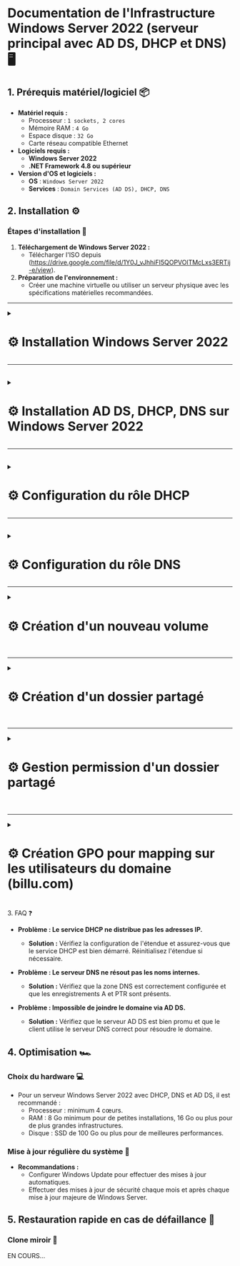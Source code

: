 # Documentation de l'Infrastructure Windows Server 2022 (serveur principal avec AD DS, DHCP et DNS) 🖥️

## 1. Prérequis matériel/logiciel 📦
- **Matériel requis :**
  - Processeur : ``1 sockets, 2 cores``
  - Mémoire RAM : ``4 Go``
  - Espace disque : ``32 Go``
  - Carte réseau compatible Ethernet
- **Logiciels requis :**
  - **Windows Server 2022**
  - **.NET Framework 4.8 ou supérieur**
- **Version d'OS et logiciels :**
  - **OS** : ``Windows Server 2022``
  - **Services** : ``Domain Services (AD DS), DHCP, DNS``

## 2. Installation ⚙️

### Étapes d'installation 🚀
1. **Téléchargement de Windows Server 2022 :**  
   - Télécharger l'ISO depuis (https://drive.google.com/file/d/1Y0J_vJhhiFI5QOPVOlTMcLxs3ERTij-e/view).
2. **Préparation de l'environnement :**  
   - Créer une machine virtuelle ou utiliser un serveur physique avec les spécifications matérielles recommandées.

---

<details>
<summary><h1>⚙️ Installation Windows Server 2022</h1></summary>

- 📸 **Étape 1 :** Choisir la langue du système, le format horaire et la langue du clavier (French = AZERTY) puis cliquer sur ``Next``

![WIN1](https://github.com/user-attachments/assets/e9f47a4b-1897-474d-bb3e-b1e0c566b210)<br>

- 📸 **Étape 2 :** Lancez l'installation

![WIN2](https://github.com/user-attachments/assets/d5371526-c8dd-4564-88d8-82d1844f18f0)<br>

- 📸 **Étape 3 :** Choisir la version ``Standard Evaluation`` avec ``Desktop`` puis cliquer sur ``Next``

![WIN3](https://github.com/user-attachments/assets/0ed24558-eb68-4e30-8d7d-9afeffd6f176)<br>

- 📸 **Étape 4 :** Accepter puis cliquer sur ``Next``

![WIN4](https://github.com/user-attachments/assets/6e8aa230-a05e-4374-b79d-afb753d3b969)<br>

- 📸 **Étape 5 :** Choisissez l'install ``Custom``

![WIN5](https://github.com/user-attachments/assets/0b84f22b-1bb7-404b-811e-2a8649c61448)<br>

- 📸 **Étape 6 :** Prendre votre disque principal puis cliquer sur ``Next``

![WIN6](https://github.com/user-attachments/assets/d3bb0123-4722-4718-bcd6-90a8bd338722)<br>

- 📸 **Étape 7 :** Laissez l'installation se faire

![WIN7](https://github.com/user-attachments/assets/7edd7ee6-f72d-4d3f-a28b-5d67e447b600)<br>

- 📸 **Étape 8 :** Veuillez rentrer un mot de passe pour le compte Administrateur puis cliquer sur ``Finish``

![WIN8](https://github.com/user-attachments/assets/79bd6f48-4bfe-45ca-93b7-59ed3a1799be)<br>

- 📸 **Étape 9 :** Vous pouvez maintenant vous connecter avec votre compte Administrateur

![WIN9](https://github.com/user-attachments/assets/dde18228-d5af-4ad0-ad4e-e4a5ac460070)  

</details>

---
<br>
<details>
<summary><h1>⚙️ Installation AD DS, DHCP, DNS sur Windows Server 2022</h1></summary>

- 📸 **Étape 1 :** Cliquer sur le menu Windows puis sur ``Server Manager``

![WIN10](https://github.com/user-attachments/assets/53929007-6fbf-49fc-a779-19a952630a45)<br>

- 📸 **Étape 2 :** Cliquer sur ``Manage`` puis sur ``Add Rôles and Features``

![WIN11](https://github.com/user-attachments/assets/7523740c-8659-4c8e-8c58-e8bd6a225c51)<br>

- 📸 **Étape 2 :** Cliquer sur ``Next``

![WIN12](https://github.com/user-attachments/assets/bbd98be8-8f67-4d59-bfbc-e2921c57f529)<br>

- 📸 **Étape 4 :** Cliquer sur ``Next``

![WIN13](https://github.com/user-attachments/assets/a073a52d-12a3-4b1b-a58b-7e0ce3e8a3ac)<br>

- 📸 **Étape 5 :** Choisissez bien votre serveur et cliquer sur ``Next``

![WIN14](https://github.com/user-attachments/assets/46784eec-5d2b-4ba5-b651-2ec204c55ab0)<br>

- 📸 **Étape 6 :** Cocher les 3 features ``(AD DS, DHCP et DNS)`` puis cliquer sur ``Next``

![WIN15](https://github.com/user-attachments/assets/6e5f36b2-6682-415c-b890-e804ac18c24b)<br>

- 📸 **Étape 7 :** Cliquer sur ``Next``

![WIN16](https://github.com/user-attachments/assets/ae346b48-5888-4ee1-9b02-983ddf2bd4bd)<br>

- 📸 **Étape 8 :** Cliquer sur ``Next``

![WIN17](https://github.com/user-attachments/assets/552b14cd-2573-4195-b500-a3a7259c87af)<br>

- 📸 **Étape 9 :** Cliquer sur ``Next``

![WIN18](https://github.com/user-attachments/assets/5f2ff3ff-12f9-40dc-8fee-20f1f2871394)<br>

- 📸 **Étape 10 :** Cliquer sur ``Next``

![WIN19](https://github.com/user-attachments/assets/e9e42fa6-b40a-48fe-a24a-ef0a35c4ff35)<br>

- 📸 **Étape 11 :** Cliquer sur ``Install``

![WIN20](https://github.com/user-attachments/assets/2d4b816d-fd00-42b5-9d10-aa4406b5429d)<br>

- 📸 **Étape 12 :** Une fois l'installation terminée cliquer sur ``Close``

![WIN21](https://github.com/user-attachments/assets/b30e2206-0ff9-4905-b106-0ecb35370c3b)

</details>

---
<br>
<details>
<summary><h1>⚙️ Configuration du rôle DHCP</h1></summary>

- 📸 **Étape 1 :** Cliquer sur le drapeau puis sur ``Complete DHCP configuration``

![WINDHCP1](https://github.com/user-attachments/assets/4fb0f565-62ed-422f-8e23-c85304ae7eb3)<br>


- 📸 **Étape 2 :** Cliquer sur ``Commit``

![WINDHCP2](https://github.com/user-attachments/assets/b8519ede-58ee-4169-95a2-cdfc236a06fc)<br>


- 📸 **Étape 3 :** Puis sur ``Close``

![WINDHCP3](https://github.com/user-attachments/assets/96d9811f-4183-40ac-b616-d4861d615ec7)<br>


- 📸 **Étape 4 :** Faites un clique droit sur votre serveur puis cliquer sur ``DHCP Manager``

![WINDHCP4](https://github.com/user-attachments/assets/165158ad-6798-4b80-a5ce-69990f0d261a)<br>


- 📸 **Étape 5 :** Faites défiler votre serveur puis cliquer sur IPv4 puis faites un clic droit puis cliquer sur ``New Scope``

![WINDHCP5](https://github.com/user-attachments/assets/a9f261d7-c13f-4387-a18d-4af0e6f99e64)<br>


- 📸 **Étape 6 :** Remplissez les champs selon vos besoins puis cliquer sur ``Next``

![WINDHCP6](https://github.com/user-attachments/assets/490d68c2-5cdb-4e4f-ab3e-dc83d562f0a4)<br>


- 📸 **Étape 7 :** Renseignez votre plage d'adresse IP ainsi que le masque de sous-réseau puis cliquer sur ``Next``

![WINDHCP7](https://github.com/user-attachments/assets/9e61c223-8fce-4999-8d2f-00f6431699b5)<br>


- 📸 **Étape 8 :** Remplissez selon vos besoins ou laisser par défaut puis cliquer sur  ``Next``

![WINDHCP8](https://github.com/user-attachments/assets/80735425-431f-49ab-8719-5bf0454b074c)<br>


- 📸 **Étape 9 :** Laisser par défaut puis cliquer sur ``Next``

![WINDHCP9](https://github.com/user-attachments/assets/08d4bc79-d5f0-4f30-b3a1-c3e5735c0818)<br>


- 📸 **Étape 10 :** Laisser par défaut puis cliquer sur ``Next``

![WINDHCP10](https://github.com/user-attachments/assets/95f03bd3-da6d-4bdf-a268-dc104cccc6ea)<br>


- 📸 **Étape 11 :** Remplissez selon vos besoins ou laisser par défaut puis cliquer sur  ``Next``

![WINDHCP11](https://github.com/user-attachments/assets/4bad2b2b-0418-43d2-9e36-4f369e8a8860)<br>


- 📸 **Étape 12 :** Vérifier et modifier si besoin puis cliquer sur ``Next``

![WINDHCP12](https://github.com/user-attachments/assets/f8e9ce1a-60a1-47e7-8e3f-d8f95a461d18)<br>


- 📸 **Étape 13 :** Remplissez selon vos besoins ou laisser par défaut puis cliquer sur  ``Next``

![WINDHCP13](https://github.com/user-attachments/assets/1b10245d-ef7f-441e-bcfb-fe6ecd6b13e6)<br>


- 📸 **Étape 14 :** Laisser par défaut puis cliquer sur ``Next``

![WINDHCP14](https://github.com/user-attachments/assets/f027b3a3-c916-4879-b38a-42b97c15ced5)<br>


- 📸 **Étape 15 :** Tout est bon, cliquer sur ``Finish``

![WINDHCP15](https://github.com/user-attachments/assets/22ff53bd-1f9c-4de3-8112-62df50ab4dd1)<br>


- 📸 **Étape 16 :** Bravo, votre plage d'adresse IP est créer 👍

![WINDHCP16](https://github.com/user-attachments/assets/c5fa2862-c202-4fff-8e72-b5d0a2930617)

</details>

---
<br>
<details>
<summary><h1>⚙️ Configuration du rôle DNS</h1></summary>

- 📸 **Étape 1 :** Faites un clique droit sur votre serveur puis cliquer sur ``DNS Manager``

![WINDNS1](https://github.com/user-attachments/assets/36e650f9-7e74-40de-a0e8-c7271311ec54)<br>

- 📸 **Étape 2 :** Faites défiler votre serveur puis faites défiler ``Forward Lookup Zones`` puis faites un clic droit sur ``billu.com`` puis cliquer sur ``New Host (A or AAAA)``

![WINDNS2](https://github.com/user-attachments/assets/7b62faae-8e35-4e5b-9c9f-3293571d823b)<br>

- 📸 **Étape 3 :** Renseignez le nom et l'adresse IP puis cocher la case ``Create PTR`` puis cliquer sur ``ADD Host``

![WINDNS3](https://github.com/user-attachments/assets/f5938364-64f3-465c-96ff-6186a1c95249)<br>

- 📸 **Étape 4 :** Cliquer sur ``Ok``

![WINDNS4](https://github.com/user-attachments/assets/693cb81b-a4e4-496f-9ec2-7ccbed7b1e4a)<br>

- 📸 **Étape 5 :** Bravo tout est bon 👍

![WINDNS5](https://github.com/user-attachments/assets/c606532c-17a7-4378-95ab-86ad08b19eab)


</details>

---

<details>
<summary><h1>⚙️ Création d'un nouveau volume<h1></summary>


---
</details>

---

<details>
<summary><h1>⚙️ Création d'un dossier partagé<h1></summary>

</details>

---

<details>
<summary><h1>⚙️ Gestion permission d'un dossier partagé<h1></summary>

</details>

---

<details>
<summary><h1>⚙️ Création GPO pour mapping sur les utilisateurs du domaine (billu.com)<h1></summary>

</details


## 3. FAQ ❓
- **Problème : Le service DHCP ne distribue pas les adresses IP.**
  - **Solution :** Vérifiez la configuration de l'étendue et assurez-vous que le service DHCP est bien démarré. Réinitialisez l'étendue si nécessaire.
  
- **Problème : Le serveur DNS ne résout pas les noms internes.**
  - **Solution :** Vérifiez que la zone DNS est correctement configurée et que les enregistrements A et PTR sont présents.
  
- **Problème : Impossible de joindre le domaine via AD DS.**
  - **Solution :** Vérifiez que le serveur AD DS est bien promu et que le client utilise le serveur DNS correct pour résoudre le domaine.

## 4. Optimisation 🏎️

### Choix du hardware 💻
- Pour un serveur Windows Server 2022 avec DHCP, DNS et AD DS, il est recommandé :
  - Processeur :  minimum 4 cœurs.
  - RAM : 8 Go minimum pour de petites installations, 16 Go ou plus pour de plus grandes infrastructures.
  - Disque : SSD de 100 Go ou plus pour de meilleures performances.

### Mise à jour régulière du système 🔄
- **Recommandations :**  
  - Configurer Windows Update pour effectuer des mises à jour automatiques.
  - Effectuer des mises à jour de sécurité chaque mois et après chaque mise à jour majeure de Windows Server.

## 5. Restauration rapide en cas de défaillance 🔄

### Clone miroir 💾

EN COURS...

